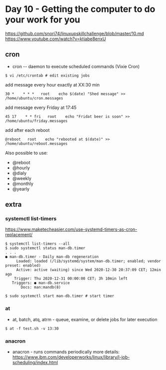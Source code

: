 # Day 10 - Getting the computer to do your work for you

https://github.com/snori74/linuxupskillchallenge/blob/master/10.md  
https://www.youtube.com/watch?v=ktjabe8enxU

## cron

- cron -- daemon to execute scheduled commands (Vixie Cron)

```shell
$ vi /etc/crontab # edit existing jobs
```

add message every hour exactly at XX:30 min

```cron
30 *    * * *   root    echo $(date) "Shed message" >> /home/ubuntu/cron.messages
```

add message every Friday at 17:45

```cron
45 17    * * fri   root    echo "Fridat beer is soon" >> /home/ubuntu/friday.messages
```

add after each reboot

```cron
@reboot   root    echo "rebooted at $(date)" >> /home/ubuntu/reboot.messages
```

Also possible to use:

- @reboot
- @hourly
- @dialy
- @weekly
- @monthly
- @yearly

## extra

### systemctl list-timers

https://www.maketecheasier.com/use-systemd-timers-as-cron-replacement/

```shell
$ systemctl list-timers --all
$ sudo systemctl status man-db.timer
. . .
● man-db.timer - Daily man-db regeneration
     Loaded: loaded (/lib/systemd/system/man-db.timer; enabled; vendor preset: enabled)
     Active: active (waiting) since Wed 2020-12-30 20:37:09 CET; 12min ago
    Trigger: Thu 2020-12-31 00:00:00 CET; 3h 10min left
   Triggers: ● man-db.service
       Docs: man:mandb(8)

```

```shell
$ sudo systemctl start man-db.timer # start timer
```

### at

- at, batch, atq, atrm - queue, examine, or delete jobs for later execution

```shell
$ at -f test.sh -v 13:30
```

### anacron

- anacron - runs commands periodically
  more details: https://www.ibm.com/developerworks/linux/library/l-job-scheduling/index.html
